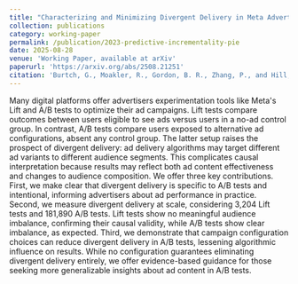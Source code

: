 ```yaml
---
title: "Characterizing and Minimizing Divergent Delivery in Meta Advertising Experiments"
collection: publications
category: working-paper
permalink: /publication/2023-predictive-incrementality-pie
date: 2025-08-28
venue: 'Working Paper, available at arXiv'
paperurl: 'https://arxiv.org/abs/2508.21251'
citation: 'Burtch, G., Moakler, R., Gordon, B. R., Zhang, P., and Hill, S. (2025). &quot;Characterizing and Minimizing Divergent Delivery in Meta Advertising Experiments.&quot; <i>arXiv preprint arXiv:2508.21251</i>.'
---
```


Many digital platforms offer advertisers experimentation tools like Meta's Lift and A/B tests to optimize their ad campaigns. Lift tests compare outcomes between users eligible to see ads versus users in a no-ad control group. In contrast, A/B tests compare users exposed to alternative ad configurations, absent any control group. The latter setup raises the prospect of divergent delivery: ad delivery algorithms may target different ad variants to different audience segments. This complicates causal interpretation because results may reflect both ad content effectiveness and changes to audience composition. We offer three key contributions. First, we make clear that divergent delivery is specific to A/B tests and intentional, informing advertisers about ad performance in practice. Second, we measure divergent delivery at scale, considering 3,204 Lift tests and 181,890 A/B tests. Lift tests show no meaningful audience imbalance, confirming their causal validity, while A/B tests show clear imbalance, as expected. Third, we demonstrate that campaign configuration choices can reduce divergent delivery in A/B tests, lessening algorithmic influence on results. While no configuration guarantees eliminating divergent delivery entirely, we offer evidence-based guidance for those seeking more generalizable insights about ad content in A/B tests.